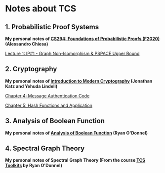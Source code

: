 # Notes about TCS

## 1. Probabilistic Proof Systems

**My personal notes of [CS294: Foundations of Probabilistic Proofs (F2020)](http://people.eecs.berkeley.edu/~alexch/classes/CS294-F2020.html) (Alessandro Chiesa)**

[Lecture 1: IP#1 - Graph Non-Isomorphism & PSPACE Upper Bound](Probabilistic-Proof-Systems/L1-IP1/L1.pdf)

## 2. Cryptography

**My personal notes of [Introduction to Modern Cryptography](http://www.cs.umd.edu/~jkatz/imc.html) (Jonathan Katz and Yehuda Lindell)**

[Chapter 4: Message Authentication Code](Cryptography/Ch4-Message-Authentication-Code.pdf)

[Chapter 5: Hash Functions and Application](Cryptography/Ch5-Hash-Functions-and-Application.md)

## 3. Analysis of Boolean Function

**My personal notes of [Analysis of Boolean Function](https://www.amazon.com/gp/product/1107038324/) (Ryan O'Donnel)**

## 4. Spectral Graph Theory 

**My personal notes of Spectral Graph Theory (From the course [TCS Toolkits](https://www.diderot.one/courses/28) by Ryan O'Donnel)**

